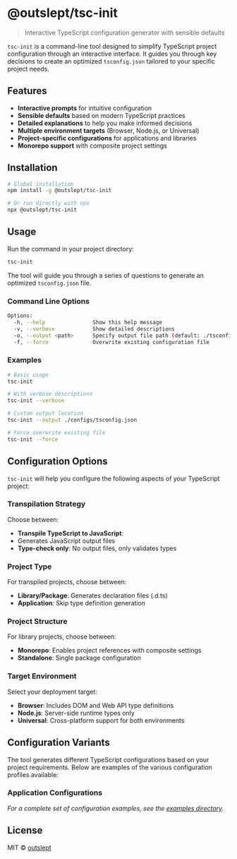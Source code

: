 # @outslept/tsc-init

> Interactive TypeScript configuration generator with sensible defaults

`tsc-init` is a command-line tool designed to simplify TypeScript project configuration through an interactive interface. It guides you through key decisions to create an optimized `tsconfig.json` tailored to your specific project needs.

## Features

- **Interactive prompts** for intuitive configuration
- **Sensible defaults** based on modern TypeScript practices
- **Detailed explanations** to help you make informed decisions
- **Multiple environment targets** (Browser, Node.js, or Universal)
- **Project-specific configurations** for applications and libraries
- **Monorepo support** with composite project settings

## Installation

```bash
# Global installation
npm install -g @outslept/tsc-init

# Or run directly with npx
npx @outslept/tsc-init
```

## Usage

Run the command in your project directory:

```bash
tsc-init
```

The tool will guide you through a series of questions to generate an optimized `tsconfig.json` file.

### Command Line Options

```bash
Options:
  -h, --help               Show this help message
  -v, --verbose            Show detailed descriptions
  -o, --output <path>      Specify output file path (default: ./tsconfig.json)
  -f, --force              Overwrite existing configuration file
```

### Examples

```bash
# Basic usage
tsc-init

# With verbose descriptions
tsc-init --verbose

# Custom output location
tsc-init --output ./configs/tsconfig.json

# Force overwrite existing file
tsc-init --force
```

## Configuration Options

`tsc-init` will help you configure the following aspects of your TypeScript project:

### Transpilation Strategy

Choose between:

- **Transpile TypeScript to JavaScript**:
- Generates JavaScript output files
- **Type-check only**: No output files, only validates types

### Project Type

For transpiled projects, choose between:

- **Library/Package**: Generates declaration files (.d.ts)
- **Application**: Skip type definition generation

### Project Structure

For library projects, choose between:

- **Monorepo**: Enables project references with composite settings
- **Standalone**: Single package configuration

### Target Environment

Select your deployment target:

- **Browser**: Includes DOM and Web API type definitions
- **Node.js**: Server-side runtime types only
- **Universal**: Cross-platform support for both environments

## Configuration Variants

The tool generates different TypeScript configurations based on your project requirements. Below are examples of the various configuration profiles available:

### Application Configurations

_For a complete set of configuration examples, see the [examples directory](./examples)._

## License

MIT © [outslept](https://github.com/outslept)
